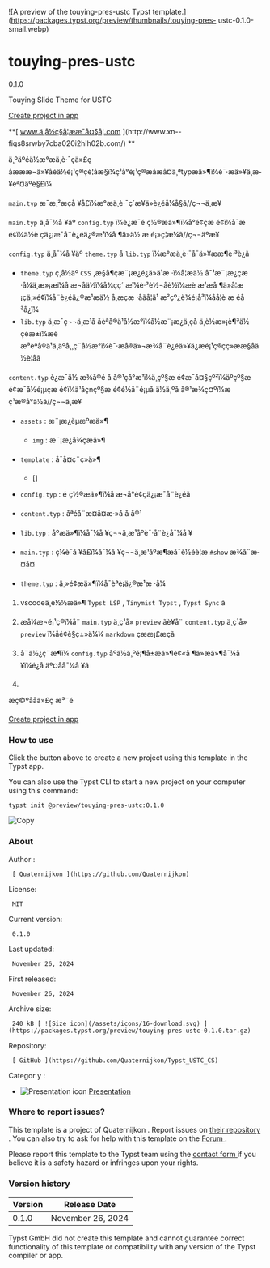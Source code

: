 ![A preview of the touying-pres-ustc Typst
template.](https://packages.typst.org/preview/thumbnails/touying-pres-
ustc-0.1.0-small.webp)

#  touying-pres-ustc

0.1.0

Touying Slide Theme for USTC

[ Create project in app ](/app?template=touying-pres-ustc&version=0.1.0)

**[ www.ä¸­å½ç§å­¦ææ¯å¤§å­¦.com ](http://www.xn--
fiqs8srwby7cba020i2hih02b.com/) **

ä¸ºäºéä½æ°æä¸è·¯çä»£ç
åæææ¬ä»¥åéä½é¡¹ç®çè¦åæ§ï¼ç¹å°é¡¹ç®æåæå¤ä¸ªtypæä»¶ï¼è¯·æä»¥ä¸æ­¥éª¤äºè§£ï¼

` main.typ ` æ¯æ¸²æçå
¥å£ï¼æ°æä¸è·¯ç´æ¥ä»è¿éå¼å§ã//ç¬¬ä¸æ­¥

` main.typ ` ä¸­å¯¼å ¥äº ` config.typ ` ï¼è¿æ¯é ç½®æä»¶ï¼å°é¢çæ
é¢ï¼å¯æ é¢ï¼ä½è ç­ä¿¡æ¯å¨è¿éä¿®æ¹ï¼å ¶ä»ä½ æ
é¡»ç¦æ¼ã//ç¬¬äºæ­¥

` config.typ ` ä¸­å¯¼å ¥äº ` theme.typ ` å ` lib.typ `
ï¼æ°æä¸è·¯å¯ä»¥ææ¶è·³è¿ã

  * ` theme.typ ` ç¸å½äº ` CSS ` ,æ§å¶çæ¨¡æ¿é¿ä»ä¹æ ·ï¼å¦æä½ å¯¹æ¨¡æ¿çæ ·å¼ä¸æ»¡æï¼å æ¬å­ä½ï¼å¾çç´ æï¼è·³è½¬åè½ï¼æè æ¹æå ¶ä»å­¦æ ¡çä¸»é¢ï¼å¨è¿éä¿®æ¹æä½ å¸æçæ ·å­ãå­¦ä¹ æ²çº¿è¾é¡å³­ï¼åå­¦è æ éå ³å¿ï¼ 
  * ` lib.typ ` ä¸­æ¯ç¬¬ä¸æ¹å åèªå®ä¹å½æ°ï¼å½æ¨¡æ¿ä¸­çå ä¸è½æ»¡è¶³ä½ çéæ±ï¼æè æ³èªå®ä¹ä¸äºå¸¸ç¨å½æ°ï¼è¯·æå®ä»¬æ¾å¨è¿éä»¥ä¿æé¡¹ç®çç»ææ§åä½è¦åã 

` content.typ ` è¿æ¯ä½ æ¾å®é å å®¹çå°æ¹ï¼ä¸çº§æ
é¢æ¯å¤§çº²ï¼äºçº§æ é¢æ¯å½é¡µçæ é¢ï¼ä¹åçnçº§æ
é¢é½å¨é¡µå ä½ä¸ºå å®¹æ¾ç¤ºï¼æ ç¹æ®å°ä½ã//ç¬¬ä¸æ­¥

  * ` assets ` : æ¨¡æ¿èµæºæä»¶ 

    * ` img ` : æ¨¡æ¿å¾çæä»¶ 
  * ` template ` : å¯å¤ç¨ç»ä»¶ 

    * [] 
  * ` config.typ ` : é ç½®æä»¶ï¼å æ¬å°é¢çä¿¡æ¯å¨è¿éã 

  * ` content.typ ` : åªéå¨æ­¤å¤æ·»å å å®¹ 

  * ` lib.typ ` : åºæä»¶ï¼å¯¼å ¥ç¬¬ä¸æ¹åºè¯·å¨è¿å¯¼å ¥ 

  * ` main.typ ` : ç¼è¯å ¥å£ï¼å¯¼å ¥ç¬¬ä¸æ¹åºæ¶æå¯è½éè¦æ ` #show ` æ¾å¨æ­¤å¤ 

  * ` theme.typ ` : ä¸»é¢æä»¶ï¼å¯èªè¡ä¿®æ¹æ ·å¼ 

  1. vscodeä¸è½½æä»¶ ` Typst LSP ` , ` Tinymist Typst ` , ` Typst Sync ` ã 
  2. æå¼æ¬é¡¹ç®ï¼å¨ ` main.typ ` ä¸­ç¹å» ` preview ` ãè¥å¨ ` content.typ ` ä¸­ç¹å» ` preview ` ï¼åé¢è§ç±»ä¼¼ ` markdown ` çææ¡£æçã 

  1. å¨ä½¿ç¨æ¶ï¼ ` config.typ ` åºä½ä¸ºé¡¶å±æä»¶è¢«å ¶ä»æä»¶å¯¼å ¥ï¼é¿å äº¤åå¯¼å ¥ã 

  1. 

æç©ºååä»£ç æ³¨é

[ Create project in app ](/app?template=touying-pres-ustc&version=0.1.0)

###  How to use

Click the button above to create a new project using this template in the
Typst app.

You can also use the Typst CLI to start a new project on your computer using
this command:

    
    
    typst init @preview/touying-pres-ustc:0.1.0

![Copy](/assets/icons/16-copy.svg)

###  About

Author  :

     [ Quaternijkon ](https://github.com/Quaternijkon)
License:

     MIT 
Current version:

     0.1.0 
Last updated:

     November 26, 2024 
First released:

     November 26, 2024 
Archive size:

     240 kB [ ![Size icon](/assets/icons/16-download.svg) ](https://packages.typst.org/preview/touying-pres-ustc-0.1.0.tar.gz)
Repository:

     [ GitHub ](https://github.com/Quaternijkon/Typst_USTC_CS)
Categor  y  :

    

  * ![Presentation icon](/assets/icons/16-presentation.svg) [ Presentation ](https://typst.app/universe/search/?category=presentation)

###  Where to report issues?

This  template  is a project of  Quaternijkon  .  Report issues on  [ their
repository ](https://github.com/Quaternijkon/Typst_USTC_CS) .  You can also
try to ask for help with this  template  on the  [ Forum
](https://forum.typst.app) .

Please report this  template  to the Typst team using the  [ contact form
](https://typst.app/contact) if you believe it is a safety hazard or infringes
upon your rights.

###  Version history

Version  |  Release Date   
---|---  
0.1.0  |  November 26, 2024   
  
Typst GmbH did not create this  template  and cannot guarantee correct
functionality of this  template  or compatibility with any version of the
Typst compiler or app.

